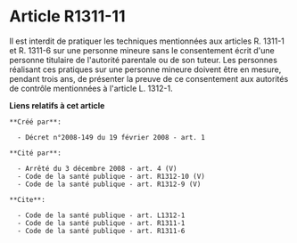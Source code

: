 # Article R1311-11

Il est interdit de pratiquer les techniques mentionnées aux articles R. 1311-1 et R. 1311-6 sur une personne mineure sans le
consentement écrit d'une personne titulaire de l'autorité parentale ou de son tuteur. Les personnes réalisant ces pratiques
sur une personne mineure doivent être en mesure, pendant trois ans, de présenter la preuve de ce consentement aux autorités
de contrôle mentionnées à l'article L. 1312-1.

**Liens relatifs à cet article**

	**Créé par**:

	  - Décret n°2008-149 du 19 février 2008 - art. 1

	**Cité par**:

	  - Arrêté du 3 décembre 2008 - art. 4 (V)
	  - Code de la santé publique - art. R1312-10 (V)
	  - Code de la santé publique - art. R1312-9 (V)

	**Cite**:

	  - Code de la santé publique - art. L1312-1
	  - Code de la santé publique - art. R1311-1
	  - Code de la santé publique - art. R1311-6
